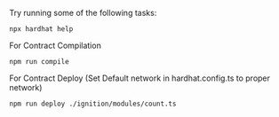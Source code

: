 Try running some of the following tasks:

```shell
npx hardhat help
```

For Contract Compilation

```shell
npm run compile
```

For Contract Deploy (Set Default network in hardhat.config.ts to proper network)

```shell
npm run deploy ./ignition/modules/count.ts
```
